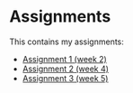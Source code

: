 # Assignments
This contains my assignments:
- [Assignment 1 (week 2)](https://github.com/Rstuiver97/Assignments/blob/master/Assignment%201%20(Week%202).ipynb)
- [Assignment 2 (week 4)](https://github.com/Rstuiver97/Assignments/blob/master/Assignment%202%20(Week%204).ipynb)
- [Assignment 3 (week 5)](https://github.com/Rstuiver97/Assignments/blob/master/Assignment%203%20(Week%205).ipynb)
